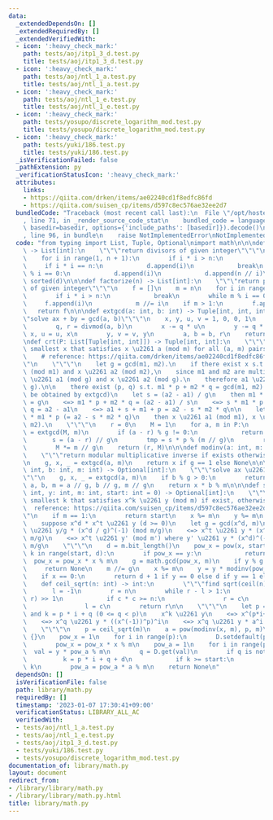 ```yaml
---
data:
  _extendedDependsOn: []
  _extendedRequiredBy: []
  _extendedVerifiedWith:
  - icon: ':heavy_check_mark:'
    path: tests/aoj/itp1_3_d.test.py
    title: tests/aoj/itp1_3_d.test.py
  - icon: ':heavy_check_mark:'
    path: tests/aoj/ntl_1_a.test.py
    title: tests/aoj/ntl_1_a.test.py
  - icon: ':heavy_check_mark:'
    path: tests/aoj/ntl_1_e.test.py
    title: tests/aoj/ntl_1_e.test.py
  - icon: ':heavy_check_mark:'
    path: tests/yosupo/discrete_logarithm_mod.test.py
    title: tests/yosupo/discrete_logarithm_mod.test.py
  - icon: ':heavy_check_mark:'
    path: tests/yuki/186.test.py
    title: tests/yuki/186.test.py
  _isVerificationFailed: false
  _pathExtension: py
  _verificationStatusIcon: ':heavy_check_mark:'
  attributes:
    links:
    - https://qiita.com/drken/items/ae02240cd1f8edfc86fd
    - https://qiita.com/suisen_cp/items/d597c8ec576ae32ee2d7
  bundledCode: "Traceback (most recent call last):\n  File \"/opt/hostedtoolcache/PyPy/3.7.13/x64/site-packages/onlinejudge_verify/documentation/build.py\"\
    , line 71, in _render_source_code_stat\n    bundled_code = language.bundle(stat.path,\
    \ basedir=basedir, options={'include_paths': [basedir]}).decode()\n  File \"/opt/hostedtoolcache/PyPy/3.7.13/x64/site-packages/onlinejudge_verify/languages/python.py\"\
    , line 96, in bundle\n    raise NotImplementedError\nNotImplementedError\n"
  code: "from typing import List, Tuple, Optional\nimport math\n\n\ndef divisors(n)\
    \ -> List[int]:\n    \"\"\"return divisors of given integer\"\"\"\n    d = []\n\
    \    for i in range(1, n + 1):\n        if i * i > n:\n            break\n   \
    \     if i * i == n:\n            d.append(i)\n            break\n        if n\
    \ % i == 0:\n            d.append(i)\n            d.append(n // i)\n    return\
    \ sorted(d)\n\n\ndef factorize(n) -> List[int]:\n    \"\"\"return prime factors\
    \ of given integer\"\"\"\n    f = []\n    m = n\n    for i in range(2, n + 1):\n\
    \        if i * i > n:\n            break\n        while m % i == 0:\n       \
    \     f.append(i)\n            m //= i\n    if m > 1:\n        f.append(m)\n \
    \   return f\n\n\ndef extgcd(a: int, b: int) -> Tuple[int, int, int]:\n    \"\"\
    \"solve ax + by = gcd(a, b)\"\"\"\n    x, y, u, v = 1, 0, 0, 1\n    while b:\n\
    \        q, r = divmod(a, b)\n        x -= q * u\n        y -= q * v\n       \
    \ x, u = u, x\n        y, v = v, y\n        a, b = b, r\n    return a, x, y\n\n\
    \ndef crt(P: List[Tuple[int, int]]) -> Tuple[int, int]:\n    \"\"\"return the\
    \ smallest x that satisfies x \u2261 a (mod m) for all (a, m) pairs and lcm(M)\n\
    \    # reference: https://qiita.com/drken/items/ae02240cd1f8edfc86fd\n    \"\"\
    \"\n    \"\"\"\n    let g = gcd(m1, m2).\n    if there exist x s.t. x \u2261 a1\
    \ (mod m1) and x \u2261 a2 (mod m2),\n    since m1 and m2 are multiple of g, x\
    \ \u2261 a1 (mod g) and x \u2261 a2 (mod g).\n    therefore a1 \u2261 a2 (mod\
    \ g).\n\n    there exist (p, q) s.t. m1 * p + m2 * q = gcd(m1, m2). (this can\
    \ be obtained by extgcd)\n    let s = (a2 - a1) / g\n    then m1 * p + m2 * q\
    \ = g\n    <=> m1 * p + m2 * q = (a2 - a1) / s\n    <=> s * m1 * p + s * m2 *\
    \ q = a2 - a1\n    <=> a1 + s + m1 + p = a2 - s * m2 * q\n\n    let x = a1 + s\
    \ * m1 * p (= a2 - s * m2 * q)\n    then x \u2261 a1 (mod m1), x \u2261 a2 (mod\
    \ m2).\n    \"\"\"\n    r = 0\n    M = 1\n    for a, m in P:\n        g, p, q\
    \ = extgcd(M, m)\n        if (a - r) % g != 0:\n            return (0, -1)\n \
    \       s = (a - r) // g\n        tmp = s * p % (m // g)\n        r += M * tmp\n\
    \        M *= m // g\n    return (r, M)\n\n\ndef modinv(a: int, m: int) -> Optional[int]:\n\
    \    \"\"\"return modular multiplicative inverse if exists otherwise None\"\"\"\
    \n    g, x, _ = extgcd(a, m)\n    return x if g == 1 else None\n\n\ndef solve_ax_b(a:\
    \ int, b: int, m: int) -> Optional[int]:\n    \"\"\"solve ax \u2261 b (mod m)\"\
    \"\"\n    g, x, _ = extgcd(a, m)\n    if b % g > 0:\n        return None\n   \
    \ a, b, m = a // g, b // g, m // g\n    return x * b % m\n\n\ndef solve_discrete_logarithm(x:\
    \ int, y: int, m: int, start: int = 0) -> Optional[int]:\n    \"\"\"return the\
    \ smallest k that satisfies x^k \u2261 y (mod m) if exist, otherwise None\n  \
    \  reference: https://qiita.com/suisen_cp/items/d597c8ec576ae32ee2d7\n    \"\"\
    \"\n    if m == 1:\n        return start\n    x %= m\n    y %= m\n    \"\"\"\n\
    \    suppose x^d * x^t \u2261 y (d >= 0)\n    let g = gcd(x^d, m)\n    <=> x^t\
    \ \u2261 y/g * (x^d / g)^(-1) (mod m/g)\n    <=> x^t \u2261 y * (x^d)^(-1) (mod\
    \ m/g)\n    <=> x^t \u2261 y' (mod m') where y' \u2261 y * (x^d)^(-1) and m' =\
    \ m/g\n    \"\"\"\n    d = m.bit_length()\n    pow_x = pow(x, start, m)\n    for\
    \ k in range(start, d):\n        if pow_x == y:\n            return k\n      \
    \  pow_x = pow_x * x % m\n    g = math.gcd(pow_x, m)\n    if y % g != 0:\n   \
    \     return None\n    m //= g\n    x %= m\n    y = y * modinv(pow_x, m) % m\n\
    \    if x == 0:\n        return d + 1 if y == 0 else d if y == 1 else None\n\n\
    \    def ceil_sqrt(n: int) -> int:\n        \"\"\"find sqrt(ceil(n))\"\"\"\n \
    \       l = -1\n        r = n\n        while r - l > 1:\n            c = (l +\
    \ r) >> 1\n            if c * c >= n:\n                r = c\n            else:\n\
    \                l = c\n        return r\n\n    \"\"\"\n    let p = ceil(sqrt(m))\
    \ and k = p * i + q (0 <= q < p)\n    x^k \u2261 y\n    <=> x^(p*i+q) \u2261 y\n\
    \    <=> x^q \u2261 y * ((x^(-1))^p)^i\n    <=> x^q \u2261 y * a^i where a = (x^(-1))^p\n\
    \    \"\"\"\n    p = ceil_sqrt(m)\n    a = pow(modinv(x, m), p, m)\n\n    D =\
    \ {}\n    pow_x = 1\n    for i in range(p):\n        D.setdefault(pow_x, i)\n\
    \        pow_x = pow_x * x % m\n    pow_a = 1\n    for i in range(p):\n      \
    \  val = y * pow_a % m\n        q = D.get(val)\n        if q is not None:\n  \
    \          k = p * i + q + d\n            if k >= start:\n                return\
    \ k\n        pow_a = pow_a * a % m\n    return None\n"
  dependsOn: []
  isVerificationFile: false
  path: library/math.py
  requiredBy: []
  timestamp: '2023-01-07 17:30:41+09:00'
  verificationStatus: LIBRARY_ALL_AC
  verifiedWith:
  - tests/aoj/ntl_1_a.test.py
  - tests/aoj/ntl_1_e.test.py
  - tests/aoj/itp1_3_d.test.py
  - tests/yuki/186.test.py
  - tests/yosupo/discrete_logarithm_mod.test.py
documentation_of: library/math.py
layout: document
redirect_from:
- /library/library/math.py
- /library/library/math.py.html
title: library/math.py
---
```

